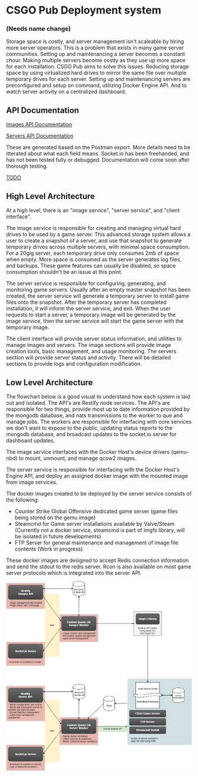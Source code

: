 # CSGO Pub Deployment system
### (Needs name change)

Storage space is costly, and server management isn't scaleable by hiring more server operators. This is a problem that exists in many game server communities. Setting up and maintenancing a server becomes a constant chour. Making multiple servers become costly as they use up more space for each installation. CSGO Pub aims to solve this issues. Reducing storage space by using virtualized hard drives to mirror the same file over multiple temporary drives for each server. Setting up and maintenancing servers are preconfigured and setup on command, utilizing Docker Engine API. And to watch server activity on a centralized dashboard.

## API Documentation

[Images API Documentation](./CSGO-Images-API-Doc.html)

[Servers API Documentation](./CSGO-Servers-API-Doc.html)

These are generated based on the Postman export. More details need to be itterated about what each field means.
Socket.io has been freehanded, and has not been tested fully or debugged. Documentation will come soon after thorough testing.

[TODO](./TODO.md)

## High Level Architecture

At a high level, there is an "image service", "server service", and "client interface".

The image service is responsible for creating and managing virtual hard drives to be used by a game server. This advanced storage system allows a user to create a snapshot of a server, and use that snapshot to generate temporary drives across multiple servers, with minimal space consumption. For a 20gig server, each temporary drive only consumes 2mb of space when empty. More space is consumed as the server generates log files, and backups. These game features can usually be disabled, so space consumption shouldn't be an issue at this point.

The server service is responsible for configuring, generating, and monitoring game servers. Usually after an empty master snapshot has been created, the server service will generate a temporary server to install game files onto the snapshot. After the temporary server has completed installation, it will inform the server service, and exit. When the user requests to start a server, a temporary image will be generated by the image service, then the server service will start the game server with the temporary image.

The client interface will provide server status information, and utilities to manage images and servers. The image sections will provide image creation tools, basic management, and usage monitoring. The servers section will provide server status and activity. There will be detailed sections to provide logs and configuration modification.

## Low Level Architecture

The flowchart below is a good visual to understand how each system is laid out and isolated. The API's are Restify node services. The API's are responsible for two things, provide most up to date information provided by the mongodb database, and nats transmissions to the worker to que and manage jobs. The workers are responsible for interfacing with core services we don't want to expose to the public, updating status reports to the mongodb database, and broadcast updates to the socket.io server for dashboard updates.

The image service interfaces with the Docker Host's device drivers (qemu-nbd) to mount, unmount, and manage qcow2 images.

The server service is responsible for interfacing with the Docker Host's Engine API, and deploy an assigned docker image with the mounted image from image services.

The docker images created to be deployed by the server service consists of the following:
- Counter Strike Global Offensive dedicated game server (game files being stored on the gemu image)
- Steamcmd for Game server installations available by Valve/Steam (Currently not a docker service, steamcmd is part of imgfs library, will be isolated in future developments)
- FTP Server for general maintenance and management of image file contents (Work in progress)

These docker images are designed to accept Redis connection information and send the stdout to the redis server. Rcon is also available on most game server protocols which is integrated into the server API.

![Server Layout](./CSGO-pub-flowchart.png)